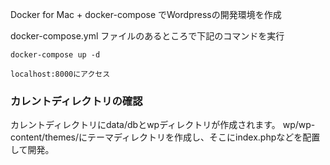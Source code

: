 Docker for Mac + docker-compose でWordpressの開発環境を作成


docker-compose.yml ファイルのあるところで下記のコマンドを実行
```
docker-compose up -d

localhost:8000にアクセス
```

### カレントディレクトリの確認

カレントディレクトリにdata/dbとwpディレクトリが作成されます。
wp/wp-content/themes/にテーマディレクトリを作成し、そこにindex.phpなどを配置して開発。
